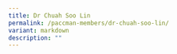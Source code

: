 ```yaml
---
title: Dr Chuah Soo Lin
permalink: /paccman-members/dr-chuah-soo-lin/
variant: markdown
description: ""
---
```

